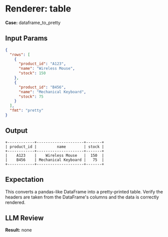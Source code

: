 # Renderer: table
**Case:** dataframe_to_pretty

## Input Params
```json
{
  "rows": [
    {
      "product_id": "A123",
      "name": "Wireless Mouse",
      "stock": 150
    },
    {
      "product_id": "B456",
      "name": "Mechanical Keyboard",
      "stock": 75
    }
  ],
  "fmt": "pretty"
}
```

## Output
```
+------------+---------------------+-------+
| product_id |         name        | stock |
+------------+---------------------+-------+
|    A123    |    Wireless Mouse   |  150  |
|    B456    | Mechanical Keyboard |   75  |
+------------+---------------------+-------+
```

## Expectation
This converts a pandas-like DataFrame into a pretty-printed table. Verify the headers are taken from the DataFrame's columns and the data is correctly rendered.

## LLM Review
**Result:** none
